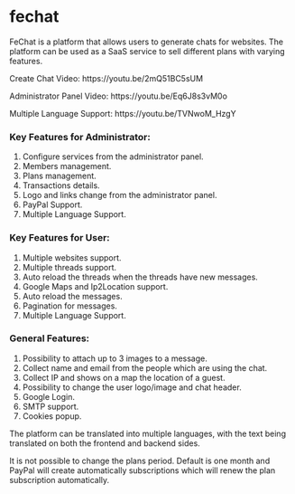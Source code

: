 # fechat

<p>FeChat is a platform that allows users to generate chats for websites. The platform can be used as a SaaS service to sell different plans with varying features.</p>

<p>Create Chat Video: https://youtu.be/2mQ51BC5sUM </p>

<p>Administrator Panel Video: https://youtu.be/Eq6J8s3vM0o </p>

<p>Multiple Language Support: https://youtu.be/TVNwoM_HzgY </p>

<h3>Key Features for Administrator:</h3>
<ol>
  <li>Configure services from the administrator panel.</li>
  <li>Members management.</li>
  <li>Plans management.</li>
  <li>Transactions details.</li>
  <li>Logo and links change from the administrator panel.</li>
  <li>PayPal Support.</li>
  <li>Multiple Language Support.</li>
</ol>

<h3>Key Features for User:</h3>
<ol>
  <li>Multiple websites support.</li>
  <li>Multiple threads support.</li>
  <li>Auto reload the threads when the threads have new messages.</li>
  <li>Google Maps and Ip2Location support.</li>
  <li>Auto reload the messages.</li>
  <li>Pagination for messages.</li>
  <li>Multiple Language Support.</li>
</ol>

<h3>General Features:</h3>
<ol>
  <li>Possibility to attach up to 3 images to a message.</li>
  <li>Collect name and email from the people which are using the chat.</li>
  <li>Collect IP and shows on a map the location of a guest.</li>
  <li>Possibility to change the user logo/image and chat header.</li>
  <li>Google Login.</li>
  <li>SMTP support.</li>
  <li>Cookies popup.</li>
</ol>

<p>The platform can be translated into multiple languages, with the text being translated on both the frontend and backend sides.</p>
<p>It is not possible to change the plans period. Default is one month and PayPal will create automatically subscriptions which will renew the plan subscription automatically.</p>
